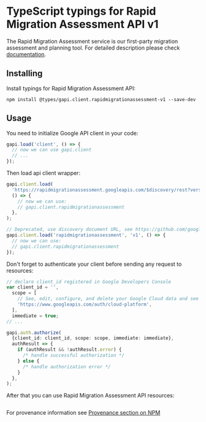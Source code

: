 # TypeScript typings for Rapid Migration Assessment API v1

The Rapid Migration Assessment service is our first-party migration assessment and planning tool.
For detailed description please check [documentation](https://cloud.google.com/migration-center).

## Installing

Install typings for Rapid Migration Assessment API:

```
npm install @types/gapi.client.rapidmigrationassessment-v1 --save-dev
```

## Usage

You need to initialize Google API client in your code:

```typescript
gapi.load('client', () => {
  // now we can use gapi.client
  // ...
});
```

Then load api client wrapper:

```typescript
gapi.client.load(
  'https://rapidmigrationassessment.googleapis.com/$discovery/rest?version=v1',
  () => {
    // now we can use:
    // gapi.client.rapidmigrationassessment
  },
);
```

```typescript
// Deprecated, use discovery document URL, see https://github.com/google/google-api-javascript-client/blob/master/docs/reference.md#----gapiclientloadname----version----callback--
gapi.client.load('rapidmigrationassessment', 'v1', () => {
  // now we can use:
  // gapi.client.rapidmigrationassessment
});
```

Don't forget to authenticate your client before sending any request to resources:

```typescript
// declare client_id registered in Google Developers Console
var client_id = '',
  scope = [
    // See, edit, configure, and delete your Google Cloud data and see the email address for your Google Account.
    'https://www.googleapis.com/auth/cloud-platform',
  ],
  immediate = true;
// ...

gapi.auth.authorize(
  {client_id: client_id, scope: scope, immediate: immediate},
  authResult => {
    if (authResult && !authResult.error) {
      /* handle successful authorization */
    } else {
      /* handle authorization error */
    }
  },
);
```

After that you can use Rapid Migration Assessment API resources: <!-- TODO: make this work for multiple namespaces -->

```typescript

```

For provenance information see [Provenance section on NPM](https://www.npmjs.com/package/@maxim_mazurok/gapi.client.rapidmigrationassessment-v1#Provenance:~:text=none-,Provenance,-Built%20and%20signed)

